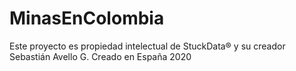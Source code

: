 # MinasEnColombia
Este proyecto es propiedad intelectual de StuckData® y su creador Sebastián Avello G.
Creado en España 2020
